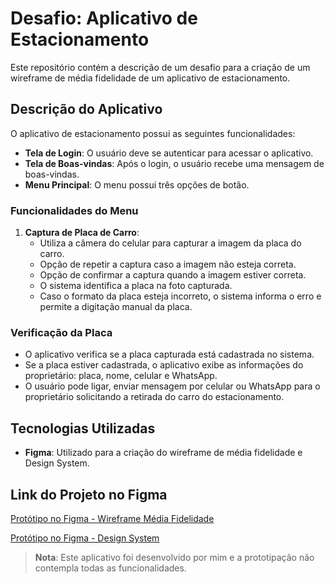 # Desafio: Aplicativo de Estacionamento

Este repositório contém a descrição de um desafio para a criação de um wireframe de média fidelidade de um aplicativo de estacionamento.

## Descrição do Aplicativo

O aplicativo de estacionamento possui as seguintes funcionalidades:

- **Tela de Login**: O usuário deve se autenticar para acessar o aplicativo.
- **Tela de Boas-vindas**: Após o login, o usuário recebe uma mensagem de boas-vindas.
- **Menu Principal**: O menu possui três opções de botão.

### Funcionalidades do Menu

1. **Captura de Placa de Carro**:
   - Utiliza a câmera do celular para capturar a imagem da placa do carro.
   - Opção de repetir a captura caso a imagem não esteja correta.
   - Opção de confirmar a captura quando a imagem estiver correta.
   - O sistema identifica a placa na foto capturada.
   - Caso o formato da placa esteja incorreto, o sistema informa o erro e permite a digitação manual da placa.

### Verificação da Placa

- O aplicativo verifica se a placa capturada está cadastrada no sistema.
- Se a placa estiver cadastrada, o aplicativo exibe as informações do proprietário: placa, nome, celular e WhatsApp.
- O usuário pode ligar, enviar mensagem por celular ou WhatsApp para o proprietário solicitando a retirada do carro do estacionamento.

## Tecnologias Utilizadas

- **Figma**: Utilizado para a criação do wireframe de média fidelidade e Design System.

## Link do Projeto no Figma

[Protótipo no Figma - Wireframe Média Fidelidade](https://www.figma.com/design/i8INc6whtf5VRssyDtn1Gv/desafio_dio_wireframe_media_fidelidade?node-id=0-1&p=f&t=naz8rLJr2h8WAxDx-0)


[Protótipo no Figma - Design System]([https://www.figma.com/design/i8INc6whtf5VRssyDtn1Gv/desafio_dio_wireframe_media_fidelidade?node-id=0-1&p=f&t=naz8rLJr2h8WAxDx-0](https://www.figma.com/design/i8INc6whtf5VRssyDtn1Gv/desafio_dio_wireframe_media_fidelidade?node-id=52-59&p=f&t=vBSYnKX7vqkWCtze-0))

> **Nota**: Este aplicativo foi desenvolvido por mim e a prototipação não contempla todas as funcionalidades.
